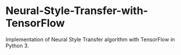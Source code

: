 # Neural-Style-Transfer-with-TensorFlow
Implementation of Neural Style Transfer algorithm with TensorFlow in Python 3.
